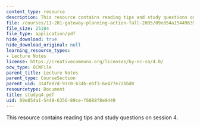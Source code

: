 ```yaml
---
content_type: resource
description: This resource contains reading tips and study questions on session 4.
file: /courses/11-201-gateway-planning-action-fall-2005/09e854a15449635689cef6088f8e9449_studyq4.pdf
file_size: 25184
file_type: application/pdf
hide_download: true
hide_download_original: null
learning_resource_types:
- Lecture Notes
license: https://creativecommons.org/licenses/by-nc-sa/4.0/
ocw_type: OCWFile
parent_title: Lecture Notes
parent_type: CourseSection
parent_uid: 314fe87d-93c0-b34b-ebf3-6e477e72bbd8
resourcetype: Document
title: studyq4.pdf
uid: 09e854a1-5449-6356-89ce-f6088f8e9449
---
```

This resource contains reading tips and study questions on session 4.